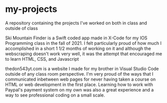 # my-projects
A repository containing the projects I've worked on both in class and outside of class

Ski Mountain Finder is a Swift coded app made in X-Code for my IOS Programming class in the fall of 2021. 
I felt particularly proud of how much I accomplished in a short 1 1/2 months of working on it and although the webscraping doesn't work very well,
it was the attempt that encouraged me to learn HTML, CSS, and Javascript

thedon543yt.com is a website I made for my brother in Visual Studio Code outside of any class room perspective. I'm very proud of the ways that I communicated inbetween web pages for never having taken a course on HTML or web development in the first place. Learning how to work with Paypal's payment system on my own was also a great experience and a way to see professional coding on a small scale. 
